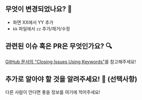 ## 무엇이 변경되었나요? 🎉

- 화면 XX에서 YY 추가
- `kk` 파일에서 `zz` 추가/제거/수정

## 관련된 이슈 혹은 PR은 무엇인가요? 🔍

[GitHub 문서의 "Closing Issues Using Keywords"](https://help.github.com/en/articles/closing-issues-using-keywords)를 참고해주세요!

## 추가로 알아야 할 것을 알려주세요! 🥺 (선택사항)

다른 사람이 안다면 좋을 정보를 여기에 적어주세요!
